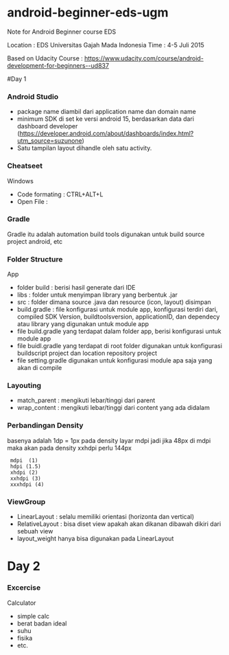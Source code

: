# android-beginner-eds-ugm
Note for Android Beginner course EDS

Location : EDS Universitas Gajah Mada Indonesia
Time : 4-5 Juli 2015

Based on Udacity Course : https://www.udacity.com/course/android-development-for-beginners--ud837


#Day 1
### Android Studio
- package name diambil dari application name dan domain name
- minimum SDK di set ke versi android 15, berdasarkan data dari dashboard developer (https://developer.android.com/about/dashboards/index.html?utm_source=suzunone) 
- Satu tampilan layout dihandle oleh satu activity.

### Cheatseet
Windows
- Code formating : CTRL+ALT+L
- Open File :

### Gradle
Gradle itu adalah automation build tools digunakan untuk build source project android, etc

### Folder Structure
App
- folder build : berisi hasil generate dari IDE
- libs : folder untuk menyimpan library yang berbentuk .jar
- src : folder dimana source .java dan resource (icon, layout) disimpan
- build.gradle : file konfigurasi untuk module app, konfigurasi terdiri dari, compiled SDK Version, buildtoolsversion, applicationID, dan dependecy atau library yang digunakan untuk module app
- file build.gradle yang terdapat dalam folder app, berisi konfigurasi untuk module app
- file buidl.gradle yang terdapat di root folder digunakan untuk konfigurasi buildscript project dan location repository project
- file setting.gradle digunakan untuk konfigurasi module apa saja yang akan di compile

### Layouting
- match_parent : mengikuti lebar/tinggi dari parent
- wrap_content : mengikuti lebar/tinggi dari content yang ada didalam

### Perbandingan Density
basenya adalah 1dp = 1px pada density layar mdpi jadi jika 48px di mdpi maka akan pada density xxhdpi perlu 144px
```
 mdpi  (1)
 hdpi (1.5)
 xhdpi (2)
 xxhdpi (3)
 xxxhdpi (4)
```

### ViewGroup
- LinearLayout : selalu memiliki orientasi (horizonta dan vertical)
- RelativeLayout : bisa diset view apakah akan dikanan dibawah dikiri dari sebuah view
- layout_weight hanya bisa digunakan pada LinearLayout

# Day 2

### Excercise

Calculator
- simple calc
- berat badan ideal
- suhu
- fisika
- etc.

